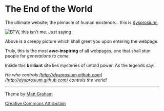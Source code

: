 # The End of the World

The ultimate website; the pinnacle of human existence... this is [dysprosium!](http://dysprosium.github.com)

![BTW, this isn't me. Just saying.](http://dysprosium.github.com/images/P1020911.JPG)

Above is a creepy picture which shall greet you upon entering the webpage.

Truly, this is the most **awe-inspiring** of all webpages, one that shall stun people for *generations to come.*

Inside this **brilliant** site lies mysteries of untold power. As the legends say:

*He who controls [http://dysprosium.github.com](http://dysprosium.github.com) controls the world!*

***

Theme by [Matt Graham](http://github.com/mattgraham)

[Creative Commons Attribution](http://creativecommons.org/licenses/by/3.0/)
